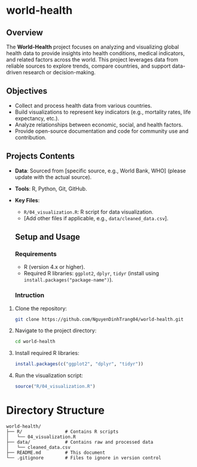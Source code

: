 # world-health
## Overview
The **World-Health** project focuses on analyzing and visualizing global health data to provide insights into health conditions, medical indicators, and related factors across the world. This project leverages data from reliable sources to explore trends, compare countries, and support data-driven research or decision-making.

## Objectives
- Collect and process health data from various countries.
- Build visualizations to represent key indicators (e.g., mortality rates, life expectancy, etc.).
- Analyze relationships between economic, social, and health factors.
- Provide open-source documentation and code for community use and contribution.

## Projects Contents
- **Data**: Sourced from [specific source, e.g., World Bank, WHO] (please update with the actual source).
- **Tools**: R, Python, Git, GitHub.
- **Key Files**:
  - `R/04_visualization.R`: R script for data visualization.
  - [Add other files if applicable, e.g., `data/cleaned_data.csv`].

  ## Setup and Usage
  ### Requirements
    - R (version 4.x or higher).
    - Required R libraries: `ggplot2`, `dplyr`, `tidyr` (install using `install.packages("package-name")`).

  ### Intruction
1. Clone the repository:
   ```bash
   git clone https://github.com/NguyenDinhTrang04/world-health.git

2. Navigate to the project directory:
   ```bash
   cd world-health

3. Install required R libraries:
   ```r
   install.packages(c("ggplot2", "dplyr", "tidyr"))

4. Run the visualization script:
   ```r
   source("R/04_visualization.R")

# Directory Structure
```
world-health/
├── R/                # Contains R scripts
│   └── 04_visualization.R
├── data/             # Contains raw and processed data
│   └── cleaned_data.csv
├── README.md         # This document
└── .gitignore        # Files to ignore in version control
```